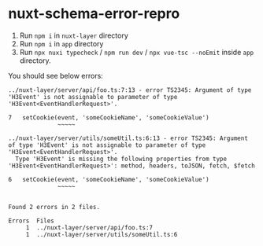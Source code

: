 # nuxt-schema-error-repro

1. Run `npm i` in `nuxt-layer` directory
2. Run `npm i` in `app` directory
3. Run `npx nuxi typecheck` / `npm run dev` / `npx vue-tsc --noEmit` inside `app` directory.

You should see below errors:
```
../nuxt-layer/server/api/foo.ts:7:13 - error TS2345: Argument of type 'H3Event' is not assignable to parameter of type 'H3Event<EventHandlerRequest>'.

7   setCookie(event, 'someCookieName', 'someCookieValue')
              ~~~~~

../nuxt-layer/server/utils/someUtil.ts:6:13 - error TS2345: Argument of type 'H3Event' is not assignable to parameter of type 'H3Event<EventHandlerRequest>'.
  Type 'H3Event' is missing the following properties from type 'H3Event<EventHandlerRequest>': method, headers, toJSON, fetch, $fetch

6   setCookie(event, 'someCookieName', 'someCookieValue')
              ~~~~~


Found 2 errors in 2 files.

Errors  Files
     1  ../nuxt-layer/server/api/foo.ts:7
     1  ../nuxt-layer/server/utils/someUtil.ts:6
```
